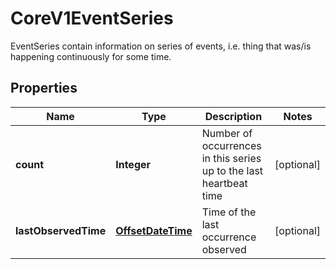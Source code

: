 

# CoreV1EventSeries

EventSeries contain information on series of events, i.e. thing that was/is happening continuously for some time.
## Properties

Name | Type | Description | Notes
------------ | ------------- | ------------- | -------------
**count** | **Integer** | Number of occurrences in this series up to the last heartbeat time |  [optional]
**lastObservedTime** | [**OffsetDateTime**](OffsetDateTime.md) | Time of the last occurrence observed |  [optional]



